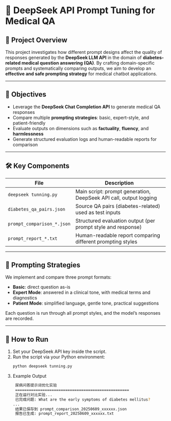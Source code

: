 # 🤖 DeepSeek API Prompt Tuning for Medical QA

## 📘 Project Overview

This project investigates how different prompt designs affect the quality of responses generated by the **DeepSeek LLM API** in the domain of **diabetes-related medical question answering (QA)**. By crafting domain-specific prompts and systematically comparing outputs, we aim to develop an **effective and safe prompting strategy** for medical chatbot applications.

---

## 🎯 Objectives

- Leverage the **DeepSeek Chat Completion API** to generate medical QA responses
- Compare multiple **prompting strategies**: basic, expert-style, and patient-friendly
- Evaluate outputs on dimensions such as **factuality**, **fluency**, and **harmlessness**
- Generate structured evaluation logs and human-readable reports for comparison

---

## 🛠️ Key Components

| File | Description |
|------|-------------|
| `deepseek tunning.py` | Main script: prompt generation, DeepSeek API call, output logging |
| `diabetes_qa_pairs.json` | Source QA pairs (diabetes-related) used as test inputs |
| `prompt_comparison_*.json` | Structured evaluation output (per prompt style and response) |
| `prompt_report_*.txt` | Human-readable report comparing different prompting styles |

---

## 🧪 Prompting Strategies

We implement and compare three prompt formats:
- **Basic**: direct question as-is
- **Expert Mode**: answered in a clinical tone, with medical terms and diagnostics
- **Patient Mode**: simplified language, gentle tone, practical suggestions

Each question is run through all prompt styles, and the model’s responses are recorded.

---

## 🚀 How to Run

1. Set your DeepSeek API key inside the script.
2. Run the script via your Python environment:
   ```bash
   python deepseek tunning.py
   ```
3. Example Output
   ```bash
    尿病问答提示词优化实验
    ==================================================
    正在运行对比实验...
    已完成问题: What are the early symptoms of diabetes mellitus?
   ...
    结果已保存到 prompt_comparison_20250609_xxxxxx.json
    报告已生成: prompt_report_20250609_xxxxxx.txt
   ```
